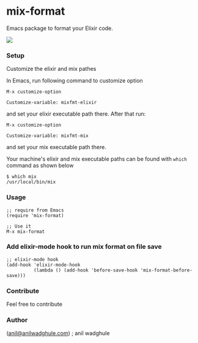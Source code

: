 # mix-format
Emacs package to format your Elixir code.


![](https://i.imgur.com/OV5YQBx.gif)


### Setup
Customize the elixir and mix pathes

In Emacs, run following command to customize option
``` elisp
M-x customize-option

Customize-variable: mixfmt-elixir
```
and set your elixir executable path there. After that run:
``` elisp
M-x customize-option

Customize-variable: mixfmt-mix
```
and set your mix executable path there.

Your machine's elixir and mix executable paths can be found with `which` command as shown below

``` shell
$ which mix
/usr/local/bin/mix
```


### Usage
``` elisp
;; require from Emacs
(require 'mix-format)

;; Use it
M-x mix-format
```

### Add elixir-mode hook to run mix format on file save

``` elisp
;; elixir-mode hook
(add-hook 'elixir-mode-hook
          (lambda () (add-hook 'before-save-hook 'mix-format-before-save)))

```


### Contribute
Feel free to contribute


### Author
(anil@anilwadghule.com) ; anil wadghule

